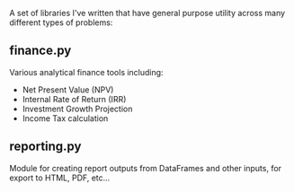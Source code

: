 A set of libraries I've written that have general purpose utility across many different types of problems:

## finance.py
Various analytical finance tools including:
- Net Present Value (NPV)
- Internal Rate of Return (IRR)
- Investment Growth Projection
- Income Tax calculation

## reporting.py
Module for creating report outputs from DataFrames and other inputs, for export to HTML, PDF, etc...
